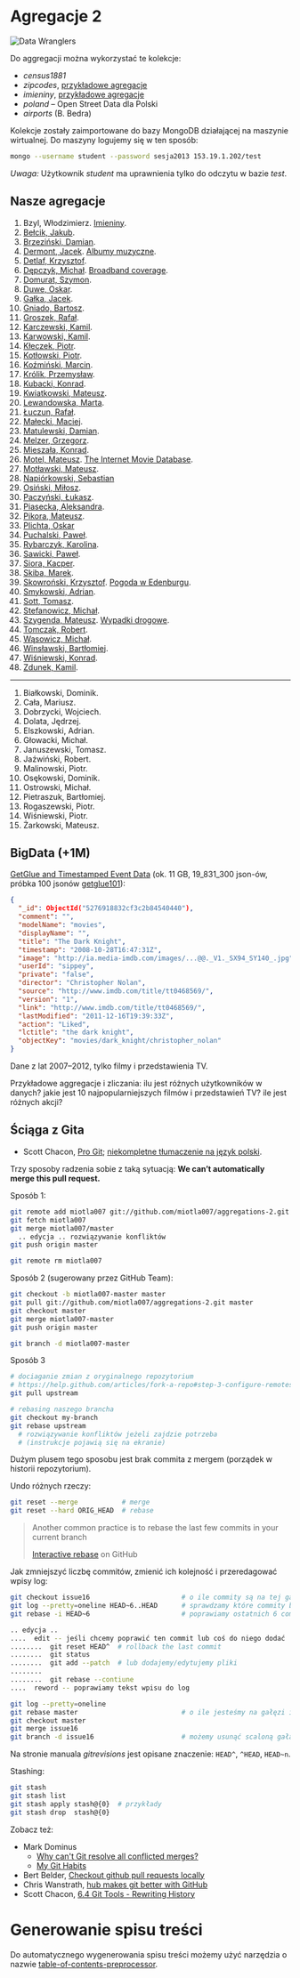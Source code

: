 # Agregacje 2

![Data Wranglers](/images/data-wrangler.jpg)

Do aggregacji można wykorzystać te kolekcje:

* *census1881*
* *zipcodes*, [przykładowe agregacje](/Aggregation-Framework-Examples-in-Javascript.md)
* *imieniny*, [przykładowe agregacje](/Aggregation-Framework-Examples-in-Javascript.md)
* *poland* – Open Street Data dla Polski
* *airports* (B. Bedra)

Kolekcje zostały zaimportowane do bazy MongoDB działającej na maszynie
wirtualnej. Do maszyny logujemy się w ten sposób:

```sh
mongo --username student --password sesja2013 153.19.1.202/test
```

*Uwaga:* Użytkownik *student* ma uprawnienia tylko do odczytu w bazie  *test*.


## Nasze agregacje

1. Bzyl, Włodzimierz. [Imieniny](/docs/wbzyl.md).
1. [Bełcik, Jakub](/docs/jbelcik/README.md).
1. [Brzeziński, Damian](/docs/dbrzezinski/dbrzezinski.md).
1. [Dermont, Jacek](/docs/jdermont.md). [Albumy muzyczne](/docs/jdermont_albumy_muzyczne.md).
1. [Detlaf, Krzysztof](/docs/kdetlaf.md).
1. [Dępczyk, Michał](/docs/mdepczyk.md). [Broadband coverage](/docs/mdepczyk/zadanie2.md).
1. [Domurat, Szymon](/docs/sdomurat.md).
1. [Duwe, Oskar](/docs/oduwe.md).
1. [Gałka, Jacek](/docs/jgalka/README.md).
1. [Gniado, Bartosz](/docs/bgniado/README.md).
1. [Groszek, Rafał](/docs/rgroszek/README.md).
1. [Karczewski, Kamil](/docs/kkarczewski.md).
1. [Karwowski, Kamil](/docs/kkarwowski.md).
1. [Kłeczek, Piotr](/docs/pkleczek/README.md).
1. [Kotłowski, Piotr](docs/pkotlowski/README.md).
1. [Koźmiński, Marcin](docs/mkozminski/README.md).
1. [Królik, Przemysław](/docs/pkrolik.md).
1. [Kubacki, Konrad](/docs/kkubacki/README.md).
1. [Kwiatkowski, Mateusz](/docs/mkwiatkowski.md).
1. [Lewandowska, Marta](/docs/mlewandowska.md).
1. [Łuczun, Rafał](/docs/rluczun/README.md).
1. [Małecki, Maciej](/docs/mmalecki/README.md).
1. [Matulewski, Damian](/docs/dmatulewski.md).
1. [Melzer, Grzegorz](/docs/gmelzer.md).
1. [Mieszała, Konrad](/docs/kmieszala.md).
1. [Motel, Mateusz](/docs/mmotel/zadanie1.md). [The Internet Movie Database](/docs/mmotel/zadanie2.md).
1. [Motławski, Mateusz](/docs/mmotlawski/README.md).
1. [Napiórkowski, Sebastian](/docs/sebnapi/README.md)
1. [Osiński, Miłosz](/docs/mosinski/README.md).
1. [Paczyński, Łukasz](/docs/lpaczynski/README.md).
1. [Piasecka, Aleksandra](/docs/apiasecka.md).
1. [Pikora, Mateusz](/docs/mpikora/zadanie1.md).
1. [Plichta, Oskar](/docs/oplichta.md)
1. [Puchalski, Paweł](/docs/ppuchalski/README.md).
1. [Rybarczyk, Karolina](/docs/apiasecka.md).
1. [Sawicki, Paweł](/docs/psawicki.md).
1. [Siora, Kacper](/docs/ksiora/README.md).
1. [Skiba, Marek](/docs/mskiba/README.md).
1. [Skowroński, Krzysztof](/docs/kskowronski/kskowronski.md). [Pogoda w Edenburgu](/docs/kskowronski/README.md).
1. [Smykowski, Adrian](/docs/asmykowski/README.md).
1. [Sott, Tomasz](/docs/tsott/README.md).
1. [Stefanowicz, Michał](/docs/mstefanowicz.md).
1. [Szygenda, Mateusz](/docs/mszygenda.md). [Wypadki drogowe](/docs/mszygenda-accidents.md).
1. [Tomczak, Robert](/docs/rtomczak/README.md).
1. [Wąsowicz, Michał](/docs/mwasowicz.md).
1. [Winsławski, Bartłomiej](/docs/bwinslawski.md).
1. [Wiśniewski, Konrad](/docs/kwisniewski/kwisniewski.md).
1. [Zdunek, Kamil](/docs/kzdunek/README.md).

----

1. Białkowski, Dominik.
1. Cała, Mariusz.
1. Dobrzycki, Wojciech.
1. Dolata, Jędrzej.
1. Elszkowski, Adrian.
1. Głowacki, Michał.
1. Januszewski, Tomasz.
1. Jaźwiński, Robert.
1. Malinowski, Piotr.
1. Osękowski, Dominik.
1. Ostrowski, Michał.
1. Pietraszuk, Bartłomiej.
1. Rogaszewski, Piotr.
1. Wiśniewski, Piotr.
1. Żarkowski, Mateusz.


## BigData (+1M)

[GetGlue and Timestamped Event Data](http://getglue-data.s3.amazonaws.com/getglue_sample.tar.gz)
(ok. 11 GB, 19_831_300 json-ów, próbka 100 jsonów [getglue101](/data/wbzyl/getglue101.json)):

```json
{
  "_id": ObjectId("5276918832cf3c2b84540440"),
  "comment": "",
  "modelName": "movies",
  "displayName": "",
  "title": "The Dark Knight",
  "timestamp": "2008-10-28T16:47:31Z",
  "image": "http://ia.media-imdb.com/images/...@@._V1._SX94_SY140_.jpg",
  "userId": "sippey",
  "private": "false",
  "director": "Christopher Nolan",
  "source": "http://www.imdb.com/title/tt0468569/",
  "version": "1",
  "link": "http://www.imdb.com/title/tt0468569/",
  "lastModified": "2011-12-16T19:39:33Z",
  "action": "Liked",
  "lctitle": "the dark knight",
  "objectKey": "movies/dark_knight/christopher_nolan"
}
```

Dane z lat 2007–2012, tylko filmy i przedstawienia TV.

Przykładowe aggregacje i zliczania: ilu jest różnych użytkowników
w danych? jakie jest 10 najpopularniejszych filmów i przedstawień TV?
ile jest różnych akcji?


## Ściąga z Gita

* Scott Chacon, [Pro Git](http://git-scm.com/book);
  [niekompletne tłumaczenie na język polski](http://git-scm.com/book/pl).

Trzy sposoby radzenia sobie z taką sytuacją:
**We can’t automatically merge this pull request.**

Sposób 1:

```sh
git remote add miotla007 git://github.com/miotla007/aggregations-2.git
git fetch miotla007
git merge miotla007/master
  .. edycja .. rozwiązywanie konfliktów
git push origin master

git remote rm miotla007
```

Sposób 2 (sugerowany przez GitHub Team):

```sh
git checkout -b miotla007-master master
git pull git://github.com/miotla007/aggregations-2.git master
git checkout master
git merge miotla007-master
git push origin master

git branch -d miotla007-master
```

Sposób 3

```sh
# dociaganie zmian z oryginalnego repozytorium
# https://help.github.com/articles/fork-a-repo#step-3-configure-remotes
git pull upstream

# rebasing naszego brancha
git checkout my-branch
git rebase upstream
  # rozwiązywanie konfliktów jeżeli zajdzie potrzeba
  # (instrukcje pojawią się na ekranie)
```

Dużym plusem tego sposobu jest brak commita z mergem
(porządek w historii repozytorium).

Undo różnych rzeczy:

```sh
git reset --merge           # merge
git reset --hard ORIG_HEAD  # rebase
```

> Another common practice is to rebase
> the last few commits in your current branch
>
> [Interactive rebase](https://help.github.com/articles/interactive-rebase) on GitHub

Jak zmniejszyć liczbę commitów, zmienić ich kolejność i przeredagować wpisy log:

```sh
git checkout issue16                       # o ile commity są na tej gałęzi
git log --pretty=oneline HEAD~6..HEAD      # sprawdzamy które commity będziemy zmieniać
git rebase -i HEAD~6                       # poprawiamy ostatnich 6 commitów

.. edycja ..
....  edit -- jeśli chcemy poprawić ten commit lub coś do niego dodać
........  git reset HEAD^  # rollback the last commit
........  git status
........  git add --patch  # lub dodajemy/edytujemy pliki
........
........  git rebase --contiune
....  reword -- poprawiamy tekst wpisu do log

git log --pretty=oneline
git rebase master                          # o ile jesteśmy na gałęzi issue16
git checkout master
git merge issue16
git branch -d issue16                      # możemy usunąć scaloną gałąź
```

Na stronie manuala *gitrevisions* jest opisane znaczenie:
`HEAD^`, `^HEAD`, `HEAD~n`.

Stashing:

```sh
git stash
git stash list
git stash apply stash@{0}  # przykłady
git stash drop  stash@{0}
```

Zobacz też:

* Mark Dominus
  - [Why can't Git resolve all conflicted merges?](http://blog.plover.com/prog/git-merge.html)
  - [My Git Habits](http://blog.plover.com/prog/git-habits.html)
* Bert Belder, [Checkout github pull requests locally](https://gist.github.com/piscisaureus/3342247)
* Chris Wanstrath, [hub makes git better with GitHub](http://defunkt.io/hub/)
* Scott Chacon, [6.4 Git Tools - Rewriting History](http://git-scm.com/book/en/Git-Tools-Rewriting-History)

# Generowanie spisu treści

Do automatycznego wygenerowania spisu treści możemy użyć narzędzia o
nazwie [table-of-contents-preprocessor](https://github.com/aslushnikov/table-of-contents-preprocessor).
